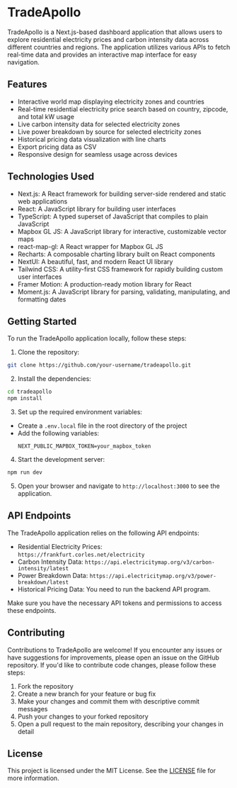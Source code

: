 # TradeApollo

TradeApollo is a Next.js-based dashboard application that allows users to explore residential electricity prices and carbon intensity data across different countries and regions. The application utilizes various APIs to fetch real-time data and provides an interactive map interface for easy navigation.

## Features

- Interactive world map displaying electricity zones and countries
- Real-time residential electricity price search based on country, zipcode, and total kW usage
- Live carbon intensity data for selected electricity zones
- Live power breakdown by source for selected electricity zones
- Historical pricing data visualization with line charts
- Export pricing data as CSV
- Responsive design for seamless usage across devices

## Technologies Used

- Next.js: A React framework for building server-side rendered and static web applications
- React: A JavaScript library for building user interfaces
- TypeScript: A typed superset of JavaScript that compiles to plain JavaScript
- Mapbox GL JS: A JavaScript library for interactive, customizable vector maps
- react-map-gl: A React wrapper for Mapbox GL JS
- Recharts: A composable charting library built on React components
- NextUI: A beautiful, fast, and modern React UI library
- Tailwind CSS: A utility-first CSS framework for rapidly building custom user interfaces
- Framer Motion: A production-ready motion library for React
- Moment.js: A JavaScript library for parsing, validating, manipulating, and formatting dates

## Getting Started

To run the TradeApollo application locally, follow these steps:

1. Clone the repository:

```bash
git clone https://github.com/your-username/tradeapollo.git
```

2. Install the dependencies:

```bash
cd tradeapollo
npm install
```

3. Set up the required environment variables:

- Create a `.env.local` file in the root directory of the project
- Add the following variables:
  ```
  NEXT_PUBLIC_MAPBOX_TOKEN=your_mapbox_token
  ```

4. Start the development server:

```bash
npm run dev
```

5. Open your browser and navigate to `http://localhost:3000` to see the application.

## API Endpoints

The TradeApollo application relies on the following API endpoints:

- Residential Electricity Prices: `https://frankfurt.corles.net/electricity`
- Carbon Intensity Data: `https://api.electricitymap.org/v3/carbon-intensity/latest`
- Power Breakdown Data: `https://api.electricitymap.org/v3/power-breakdown/latest`
- Historical Pricing Data: You need to run the backend API program.

Make sure you have the necessary API tokens and permissions to access these endpoints.

## Contributing

Contributions to TradeApollo are welcome! If you encounter any issues or have suggestions for improvements, please open an issue on the GitHub repository. If you'd like to contribute code changes, please follow these steps:

1. Fork the repository
2. Create a new branch for your feature or bug fix
3. Make your changes and commit them with descriptive commit messages
4. Push your changes to your forked repository
5. Open a pull request to the main repository, describing your changes in detail

## License

This project is licensed under the MIT License. See the [LICENSE](LICENSE) file for more information.